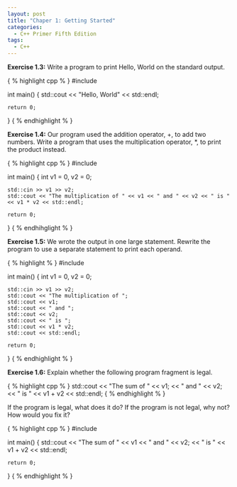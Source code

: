 ```yaml
---
layout: post
title: "Chaper 1: Getting Started"
categories:
  - C++ Primer Fifth Edition 
tags:
  - C++ 
---
```


<strong>Exercise 1.3:</strong> Write a program to print Hello, World on the standard output.

{ % highlight cpp % }
#include <iostream>

int main() {
	std::cout << "Hello, World" << std::endl;

	return 0;
}
{ % endhighlight % }

<strong>Exercise 1.4:</strong> Our program used the addition operator, +, to add two numbers. Write a program that uses the multiplication operator, \*, to print the product instead.

{ % highlight cpp % }
#include <iostream>

int main() {
	int v1 = 0, v2 = 0;

	std::cin >> v1 >> v2;
	std::cout << "The multiplication of " << v1 << " and " << v2 << " is " << v1 * v2 << std::endl;

	return 0;
}
{ % endhihglight % }

<strong>Exercise 1.5:</strong> We wrote the output in one large statement. Rewrite the program to use a separate statement to print each operand.

{ % highlight % }
#include <iostream>

int main() {
	int v1 = 0, v2 = 0;

	std::cin >> v1 >> v2;
	std::cout << "The multiplication of ";
	std::cout << v1;
	std::cout << " and ";
	std::cout << v2;
	std::cout << " is ";
	std::cout << v1 * v2;
	std::cout << std::endl;

	return 0;
}
{ % endhighlight % }

<strong>Exercise 1.6:</strong> Explain whether the following program fragment is legal.

{ % highlight cpp % }
std::cout << "The sum of " << v1;
<< " and " << v2;
<< " is " << v1 + v2 << std::endl;
{ % endhighlight % }

If the program is legal, what does it do? If the program is not legal, why not? How would you fix it?

{ % highlight cpp % }
#include <iostream>

int main() {
	std::cout << "The sum of " << v1
	<< " and " << v2;
	<< " is " << v1 + v2 << std::endl;

	return 0;
}
{ % endhighlight % }

